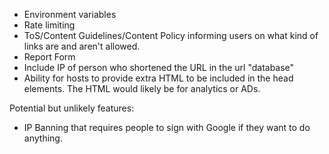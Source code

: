 - Environment variables
- Rate limiting 
- ToS/Content Guidelines/Content Policy informing users on what kind of links are and aren't allowed.
- Report Form
- Include IP of person who shortened the URL in the url "database"
- Ability for hosts to provide extra HTML to be included in the head elements. The HTML would likely be for analytics or ADs.

Potential but unlikely features:
- IP Banning that requires people to sign with Google if they want to do anything.